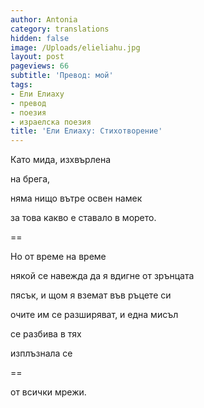 ```yaml
---
author: Antonia
category: translations
hidden: false
image: /Uploads/elieliahu.jpg
layout: post
pageviews: 66
subtitle: 'Превод: мой'
tags:
- Ели Елиаху
- превод
- поезия
- израелска поезия
title: 'Ели Елиаху: Стихотворение'
---
```


Като мида, изхвърлена

на брега,

няма нищо вътре освен намек

за това какво е ставало в морето.

\==

Но от време на време

някой се навежда да я вдигне от зрънцата

пясък, и щом я вземат във ръцете си

очите им се разширяват, и една мисъл

се разбива в тях

изплъзнала се

\==

от всички мрежи.